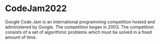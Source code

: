 # CodeJam2022
Google Code Jam is an international programming competition hosted and administered by Google. The competition began in 2003. The competition consists of a set of algorithmic problems which must be solved in a fixed amount of time.
